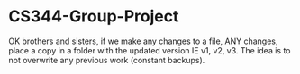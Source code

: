 # CS344-Group-Project
OK brothers and sisters, if we make any changes to a file, ANY changes, place a copy in a folder with the updated version IE v1, v2, v3. The idea is to not overwrite any previous work (constant backups). 
